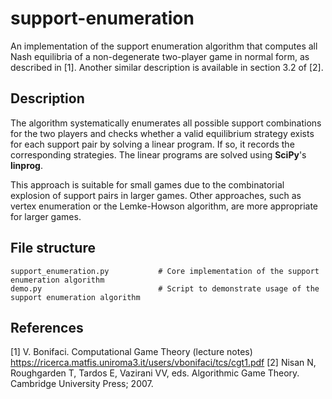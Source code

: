 # support-enumeration

An implementation of the support enumeration algorithm that computes all Nash equilibria of a non-degenerate two-player game in normal form, as described in [1]. Another similar description is available in section 3.2 of [2].

## Description

The algorithm systematically enumerates all possible support combinations for the two players and checks whether a valid equilibrium strategy exists for each support pair by solving a linear program. If so, it records the corresponding strategies. The linear programs are solved using **SciPy**'s **linprog**.

This approach is suitable for small games due to the combinatorial explosion of support pairs in larger games. Other approaches, such as vertex enumeration or the Lemke-Howson algorithm, are more appropriate for larger games. 

## File structure

```
support_enumeration.py           # Core implementation of the support enumeration algorithm
demo.py                          # Script to demonstrate usage of the support enumeration algorithm
```

## References

[1] V. Bonifaci. Computational Game Theory (lecture notes) https://ricerca.matfis.uniroma3.it/users/vbonifaci/tcs/cgt1.pdf
[2] Nisan N, Roughgarden T, Tardos E, Vazirani VV, eds. Algorithmic Game Theory. Cambridge University Press; 2007.

